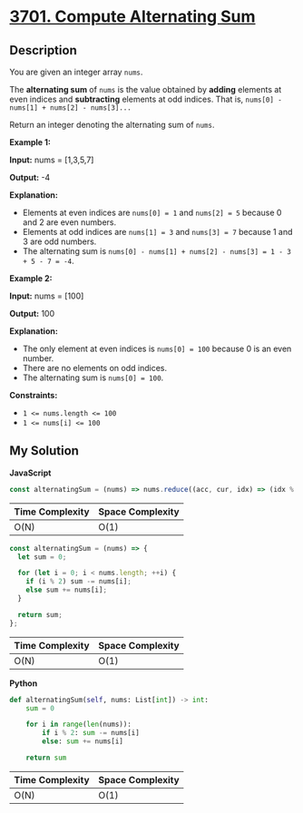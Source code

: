 # [3701. Compute Alternating Sum](https://leetcode.com/problems/compute-alternating-sum)

## Description

You are given an integer array `nums`.

The **alternating sum** of `nums` is the value obtained by **adding** elements at even indices and **subtracting** elements at odd indices. That is, `nums[0] - nums[1] + nums[2] - nums[3]...`

Return an integer denoting the alternating sum of `nums`.

**Example 1:**

**Input:** nums = \[1,3,5,7\]

**Output:** \-4

**Explanation:**

- Elements at even indices are `nums[0] = 1` and `nums[2] = 5` because 0 and 2 are even numbers.
- Elements at odd indices are `nums[1] = 3` and `nums[3] = 7` because 1 and 3 are odd numbers.
- The alternating sum is `nums[0] - nums[1] + nums[2] - nums[3] = 1 - 3 + 5 - 7 = -4`.

**Example 2:**

**Input:** nums = \[100\]

**Output:** 100

**Explanation:**

- The only element at even indices is `nums[0] = 100` because 0 is an even number.
- There are no elements on odd indices.
- The alternating sum is `nums[0] = 100`.

**Constraints:**

- `1 <= nums.length <= 100`
- `1 <= nums[i] <= 100`

## My Solution

**JavaScript**

```js
const alternatingSum = (nums) => nums.reduce((acc, cur, idx) => (idx % 2 ? acc - cur : acc + cur), 0);
```

| Time Complexity | Space Complexity |
| --------------- | ---------------- |
| O(N)            | O(1)             |

```js
const alternatingSum = (nums) => {
  let sum = 0;

  for (let i = 0; i < nums.length; ++i) {
    if (i % 2) sum -= nums[i];
    else sum += nums[i];
  }

  return sum;
};
```

| Time Complexity | Space Complexity |
| --------------- | ---------------- |
| O(N)            | O(1)             |

**Python**

```python
def alternatingSum(self, nums: List[int]) -> int:
    sum = 0

    for i in range(len(nums)):
        if i % 2: sum -= nums[i]
        else: sum += nums[i]

    return sum
```

| Time Complexity | Space Complexity |
| --------------- | ---------------- |
| O(N)            | O(1)             |

